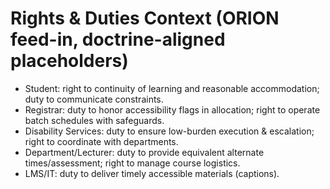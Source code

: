 # Rights & Duties Context (ORION feed-in, doctrine-aligned placeholders)

- Student: right to continuity of learning and reasonable accommodation; duty to communicate constraints.
- Registrar: duty to honor accessibility flags in allocation; right to operate batch schedules with safeguards.
- Disability Services: duty to ensure low-burden execution & escalation; right to coordinate with departments.
- Department/Lecturer: duty to provide equivalent alternate times/assessment; right to manage course logistics.
- LMS/IT: duty to deliver timely accessible materials (captions).
